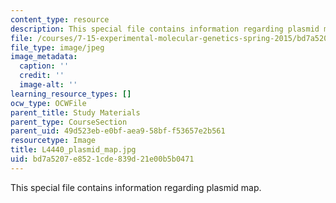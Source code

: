 ```yaml
---
content_type: resource
description: This special file contains information regarding plasmid map.
file: /courses/7-15-experimental-molecular-genetics-spring-2015/bd7a5207e8521cde839d21e00b5b0471_L4440_plasmid_map.jpg
file_type: image/jpeg
image_metadata:
  caption: ''
  credit: ''
  image-alt: ''
learning_resource_types: []
ocw_type: OCWFile
parent_title: Study Materials
parent_type: CourseSection
parent_uid: 49d523eb-e0bf-aea9-58bf-f53657e2b561
resourcetype: Image
title: L4440_plasmid_map.jpg
uid: bd7a5207-e852-1cde-839d-21e00b5b0471
---
```

This special file contains information regarding plasmid map.

